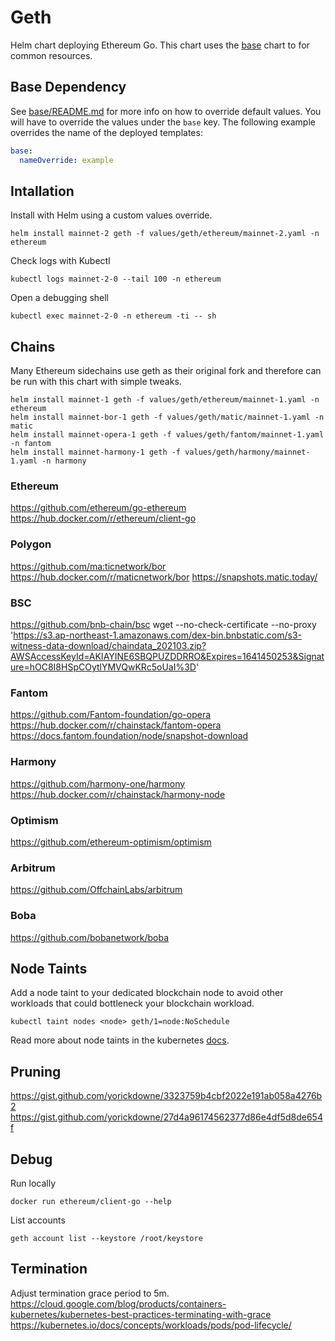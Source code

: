 # Geth
Helm chart deploying Ethereum Go.
This chart uses the [base](../base) chart to for common resources.

## Base Dependency
See [base/README.md](../base/README.md) for more info on how to override default values. 
You will have to override the values under the `base` key. The following example overrides the name of the deployed templates:
```yaml
base:
  nameOverride: example
```

## Intallation
Install with Helm using a custom values override.
```
helm install mainnet-2 geth -f values/geth/ethereum/mainnet-2.yaml -n ethereum
```
Check logs with Kubectl
```
kubectl logs mainnet-2-0 --tail 100 -n ethereum
```
Open a debugging shell
```
kubectl exec mainnet-2-0 -n ethereum -ti -- sh
```

## Chains
Many Ethereum sidechains use geth as their original fork and therefore can be run with this chart with simple tweaks.
```
helm install mainnet-1 geth -f values/geth/ethereum/mainnet-1.yaml -n ethereum
helm install mainnet-bor-1 geth -f values/geth/matic/mainnet-1.yaml -n matic
helm install mainnet-opera-1 geth -f values/geth/fantom/mainnet-1.yaml -n fantom
helm install mainnet-harmony-1 geth -f values/geth/harmony/mainnet-1.yaml -n harmony
```

### Ethereum
https://github.com/ethereum/go-ethereum
https://hub.docker.com/r/ethereum/client-go
### Polygon
https://github.com/ma:ticnetwork/bor
https://hub.docker.com/r/maticnetwork/bor
https://snapshots.matic.today/
### BSC
https://github.com/bnb-chain/bsc
wget --no-check-certificate --no-proxy 'https://s3.ap-northeast-1.amazonaws.com/dex-bin.bnbstatic.com/s3-witness-data-download/chaindata_202103.zip?AWSAccessKeyId=AKIAYINE6SBQPUZDDRRO&Expires=1641450253&Signature=hOC8I8HSpCOytlYMVQwKRc5oUaI%3D'
### Fantom
https://github.com/Fantom-foundation/go-opera
https://hub.docker.com/r/chainstack/fantom-opera
https://docs.fantom.foundation/node/snapshot-download
### Harmony
https://github.com/harmony-one/harmony
https://hub.docker.com/r/chainstack/harmony-node
### Optimism
https://github.com/ethereum-optimism/optimism
### Arbitrum
https://github.com/OffchainLabs/arbitrum

### Boba
https://github.com/bobanetwork/boba

## Node Taints
Add a node taint to your dedicated blockchain node to avoid other workloads that could bottleneck your blockchain workload.
```
kubectl taint nodes <node> geth/1=node:NoSchedule
```

Read more about node taints in the kubernetes [docs](https://kubernetes.io/docs/concepts/scheduling-eviction/taint-and-toleration/).

## Pruning
https://gist.github.com/yorickdowne/3323759b4cbf2022e191ab058a4276b2
https://gist.github.com/yorickdowne/27d4a96174562377d86e4df5d8de654f

## Debug
Run locally
```
docker run ethereum/client-go --help
```
List accounts
```
geth account list --keystore /root/keystore
```

## Termination
Adjust termination grace period to 5m.
https://cloud.google.com/blog/products/containers-kubernetes/kubernetes-best-practices-terminating-with-grace
https://kubernetes.io/docs/concepts/workloads/pods/pod-lifecycle/